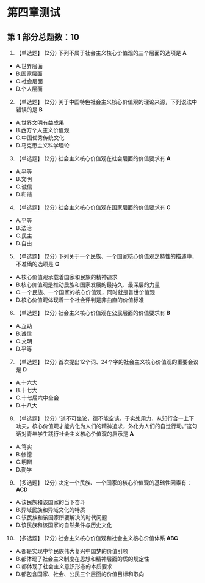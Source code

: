 # 第四章测试

## 第 1 部分总题数：10
1. 【单选题】 (2分)
下列不属于社会主义核心价值观的三个层面的选项是 **A**

- A.世界层面
- B.国家层面
- C.社会层面
- D.个人层面

2. 【单选题】 (2分)
关于中国特色社会主义核心价值观的理论来源，下列说法中错误的是 **B**

- A.世界文明有益成果
- B.西方个人主义价值观
- C.中国优秀传统文化
- D.马克思主义科学理论

3. 【单选题】 (2分)
社会主义核心价值观在社会层面的价值要求有 **A**

- A.平等
- B.文明
- C.诚信
- D.和谐

4. 【单选题】 (2分)
社会主义核心价值观在国家层面的价值要求有 **C**

- A.平等
- B.法治
- C.民主
- D.自由

5. 【单选题】 (2分)
下列关于一个民族、一个国家核心价值观之特性的描述中，不准确的选项是 **C**

- A.核心价值观承载着国家和民族的精神追求
- B.核心价值观是推动民族和国家发展的最持久、最深层的力量
- C.一个民族、一个国家的核心价值观，同时就是普世价值观
- D.核心价值观体现着一个社会评判是非曲直的价值标准

6. 【单选题】 (2分)
社会主义核心价值观在公民层面的价值要求有 **B**

- A.互助
- B.诚信
- C.文明
- D.平等

7. 【单选题】 (2分)
首次提出12个词、24个字的社会主义核心价值观的重要会议是 **D**

- A.十六大
- B.十七大
- C.十七届六中全会
- D.十八大

8. 【单选题】 (2分)
“道不可坐论，德不能空谈。于实处用力，从知行合一上下功夫，核心价值观才能内化为人们的精神追求，外化为人们的自觉行动。”这句话对青年学生践行社会主义核心价值观的启示是 **A**

- A.笃实
- B.修德
- C.明辨
- D.勤学

9. 【多选题】 (2分)
决定一个民族、一个国家的核心价值观的基础性因素有：**ACD**

- A.该民族和该国家的当下奋斗
- B.异域民族和异域文化的特质
- C.该民族和该国家所要解决的时代问题
- D.该民族和该国家的自然条件与历史文化

10. 【多选题】 (2分)
社会主义核心价值观和社会主义核心价值体系 **ABC**

- A.都是实现中华民族伟大复兴中国梦的价值引领
- B.都体现了社会主义制度在思想和精神层面的质的规定性
- C.都体现了社会主义意识形态的本质要求
- D.都包含国家、社会、公民三个层面的价值目标和取向
